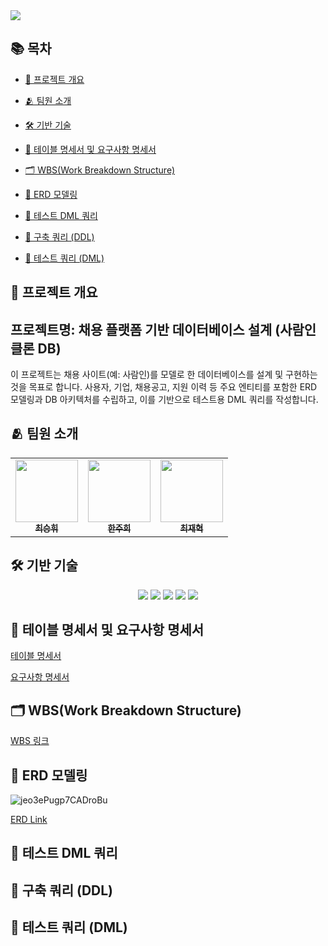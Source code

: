 <img src="https://capsule-render.vercel.app/api?type=waving&color=auto&height=300&section=header&text=7%20Team%20Job%20Market&desc=DB%20프로젝트&descAlignY=65&fontSize=90" />

## 📚 목차

- [📌 프로젝트 개요](#-프로젝트-개요)

- [🫂 팀원 소개](#-팀원-소개)

- [🛠️ 기반 기술](#%EF%B8%8F-기반-기술)

- [📄 테이블 명세서 및 요구사항 명세서](#-테이블-명세서-및-요구사항-명세서)
    
- [🗂️ WBS(Work Breakdown Structure)](#%EF%B8%8F-wbswork-breakdown-structure)
    
- [🧩 ERD 모델링](#-erd-모델링)
    
- [💾 테스트 DML 쿼리](#-테스트-dml-쿼리)
    
- [📌 구축 쿼리 (DDL)](#-구축-쿼리-ddl)
    
- [🧪 테스트 쿼리 (DML)](#-테스트-쿼리-dml)
    

## 📌 프로젝트 개요

## 프로젝트명: 채용 플랫폼 기반 데이터베이스 설계 (사람인 클론 DB)

이 프로젝트는 채용 사이트(예: 사람인)를 모델로 한 데이터베이스를 설계 및 구현하는 것을 목표로 합니다. 사용자, 기업, 채용공고, 지원 이력 등 주요 엔티티를 포함한 ERD 모델링과 DB 아키텍처를 수립하고, 이를 기반으로 테스트용 DML 쿼리를 작성합니다.


## 🫂 팀원 소개

<table align="center">
  <tbody>
    <tr>
      <td align="center"><a href="https://github.com/kishinoa"><img src="https://avatars.githubusercontent.com/u/109147221?v=4" width="100px;" alt=""/><br /><sub><b> 최승휘 </b></sub></a><br /></td>
      <td align="center"><a href="https://github.com/jh-story"><img src="https://avatars.githubusercontent.com/u/189600163?v=4" width="100px;" alt=""/><br /><sub><b> 한주희 </b></sub></a><br /></td>
      <td align="center"><a href="https://github.com/chaserChoi"><img src="https://avatars.githubusercontent.com/u/146907065?v=4" width="100px;" alt=""/><br /><sub><b> 최재혁 </b></sub></a><br /></td>
    </tr>
  </tbody>
</table>


## 🛠️ 기반 기술

<p align="center">
  <img src="https://img.shields.io/badge/MariaDB-003545?style=for-the-badge&logo=mariadb&logoColor=white" />
  <img src="https://img.shields.io/badge/ERDCloud-1F1F1F?style=for-the-badge&logo=cloud&logoColor=white" />
  <img src="https://img.shields.io/badge/MySQL%20Workbench-4479A1?style=for-the-badge&logo=mysql&logoColor=white" />
  <img src="https://img.shields.io/badge/DataGrip-000000?style=for-the-badge&logo=datagrip&logoColor=white" />
  <img src="https://img.shields.io/badge/SQL-336791?style=for-the-badge&logo=sqlite&logoColor=white" />
</p>


## 📄 테이블 명세서 및 요구사항 명세서

[테이블 명세서](https://docs.google.com/spreadsheets/d/1hTqacqHRHbYbnGm-4wQmmA5KcH_lW9ZH21sl9GiFgTY/edit?gid=356922980#gid=356922980)

[요구사항 명세서](https://docs.google.com/spreadsheets/d/1hTqacqHRHbYbnGm-4wQmmA5KcH_lW9ZH21sl9GiFgTY/edit?gid=933404418#gid=933404418)


## 🗂️ WBS(Work Breakdown Structure)

[WBS 링크](https://docs.google.com/spreadsheets/d/1hTqacqHRHbYbnGm-4wQmmA5KcH_lW9ZH21sl9GiFgTY/edit?gid=0#gid=0)


## 🧩 ERD 모델링

![jeo3ePugp7CADroBu](https://github.com/user-attachments/assets/ed9d11ec-1453-4edf-8ab0-c659f78f169d)

[ERD Link](https://www.erdcloud.com/d/jeo3ePugp7CADroBu)


## 💾 테스트 DML 쿼리

## 📌 구축 쿼리 (DDL)

## 🧪 테스트 쿼리 (DML)
